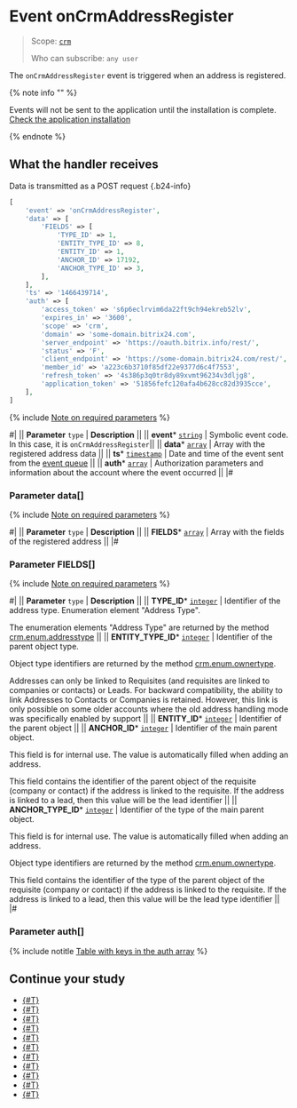 # Event onCrmAddressRegister

> Scope: [`crm`](../../../scopes/permissions.md)
>
> Who can subscribe: `any user`

The `onCrmAddressRegister` event is triggered when an address is registered.

{% note info "" %}

Events will not be sent to the application until the installation is complete. [Check the application installation](../../../../settings/app-installation/installation-finish.md)

{% endnote %}

## What the handler receives

Data is transmitted as a POST request {.b24-info}

```php
[
    'event' => 'onCrmAddressRegister',
    'data' => [
        'FIELDS' => [
            'TYPE_ID' => 1,
            'ENTITY_TYPE_ID' => 8,
            'ENTITY_ID' => 1,
            'ANCHOR_ID' => 17192,
            'ANCHOR_TYPE_ID' => 3,
        ],
    ],
    'ts' => '1466439714',
    'auth' => [
        'access_token' => 's6p6eclrvim6da22ft9ch94ekreb52lv',
        'expires_in' => '3600',
        'scope' => 'crm',
        'domain' => 'some-domain.bitrix24.com',
        'server_endpoint' => 'https://oauth.bitrix.info/rest/',
        'status' => 'F',
        'client_endpoint' => 'https://some-domain.bitrix24.com/rest/',
        'member_id' => 'a223c6b3710f85df22e9377d6c4f7553',
        'refresh_token' => '4s386p3q0tr8dy89xvmt96234v3dljg8',
        'application_token' => '51856fefc120afa4b628cc82d3935cce',
    ],
]
```

{% include [Note on required parameters](../../../../_includes/required.md) %}

#|
|| **Parameter**
`type` | **Description** ||
|| **event***
[`string`](../../../data-types.md) | Symbolic event code. In this case, it is `onCrmAddressRegister`||
|| **data***
[`array`](../../../data-types.md) | Array with the registered address data ||
|| **ts***
[`timestamp`](../../../data-types.md) | Date and time of the event sent from the [event queue](../../../events/index.md) ||
|| **auth***
[`array`](../../../data-types.md) | Authorization parameters and information about the account where the event occurred ||
|#

### Parameter data[]

{% include [Note on required parameters](../../../../_includes/required.md) %}

#|
|| **Parameter**
`type` | **Description** ||
|| **FIELDS***
[`array`](../../../data-types.md) | Array with the fields of the registered address ||
|#

### Parameter FIELDS[]

{% include [Note on required parameters](../../../../_includes/required.md) %}

#|
|| **Parameter**
`type` | **Description** ||
|| **TYPE_ID***
[`integer`](../../../data-types.md) | Identifier of the address type. Enumeration element "Address Type".

The enumeration elements "Address Type" are returned by the method [crm.enum.addresstype](../../auxiliary/enum/crm-enum-address-type.md)
||
|| **ENTITY_TYPE_ID***
[`integer`](../../../data-types.md) | Identifier of the parent object type.

Object type identifiers are returned by the method [crm.enum.ownertype](../../auxiliary/enum/crm-enum-owner-type.md).

Addresses can only be linked to Requisites (and requisites are linked to companies or contacts) or Leads. For backward compatibility, the ability to link Addresses to Contacts or Companies is retained. However, this link is only possible on some older accounts where the old address handling mode was specifically enabled by support 
||
|| **ENTITY_ID***
[`integer`](../../../data-types.md) | Identifier of the parent object ||
|| **ANCHOR_ID***
[`integer`](../../../data-types.md) | Identifier of the main parent object.

This field is for internal use. The value is automatically filled when adding an address.

This field contains the identifier of the parent object of the requisite (company or contact) if the address is linked to the requisite. If the address is linked to a lead, then this value will be the lead identifier
||
|| **ANCHOR_TYPE_ID***
[`integer`](../../../data-types.md) | Identifier of the type of the main parent object.

This field is for internal use. The value is automatically filled when adding an address.

Object type identifiers are returned by the method [crm.enum.ownertype](../../auxiliary/enum/crm-enum-owner-type.md).

This field contains the identifier of the type of the parent object of the requisite (company or contact) if the address is linked to the requisite. If the address is linked to a lead, then this value will be the lead type identifier
||
|#

### Parameter auth[]

{% include notitle [Table with keys in the auth array](../../../../_includes/auth-params-in-events.md) %}

## Continue your study

- [{#T}](./on-crm-address-unregister.md)
- [{#T}](./on-crm-requisite-add.md)
- [{#T}](./on-crm-requisite-update.md)
- [{#T}](./on-crm-requisite-delete.md)
- [{#T}](./on-crm-requisite-user-field-add.md)
- [{#T}](./on-crm-requisite-user-field-set-enum-values.md)
- [{#T}](./on-crm-requisite-user-field-update.md)
- [{#T}](./on-crm-requisite-user-field-delete.md)
- [{#T}](./on-crm-bank-detail-add.md)
- [{#T}](./on-crm-bank-detail-update.md)
- [{#T}](./on-crm-bank-detail-delete.md)
